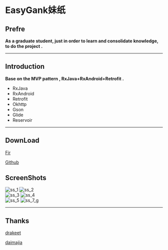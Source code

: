 EasyGank妹纸
==

## Prefre 

**As a graduate student, just in order to learn and consolidate knowledge, to do the project .**  

---

## Introduction

**Base on the MVP pattern , RxJava+RxAndroid+Retrofit .**

- RxJava
- RxAndroid
- Retrofit
- Okhttp
- Gson
- Glide
- Reservoir

---

## DownLoad

[Fir](http://fir.im/rkuw)  

[Github](https://github.com/CaMnter/EasyGank/blob/master/app/EasyGank_v1.0_2016-01-16_Fir.apk)


## ScreenShots

![ss_1](https://github.com/CaMnter/EasyGank/raw/master/screenshots/ss_1.png) ![ss_2](https://github.com/CaMnter/EasyGank/raw/master/screenshots/ss_2.png)   
![ss_3](https://github.com/CaMnter/EasyGank/raw/master/screenshots/ss_3.png) ![ss_4](https://github.com/CaMnter/EasyGank/raw/master/screenshots/ss_4.png)  
![ss_5](https://github.com/CaMnter/EasyGank/raw/master/screenshots/ss_5.png) ![ss_7_g](https://github.com/CaMnter/EasyGank/raw/master/screenshots/ss_7_g.gif)


---

## Thanks

[drakeet](https://github.com/drakeet)  

[daimajia](https://github.com/daimajia)




